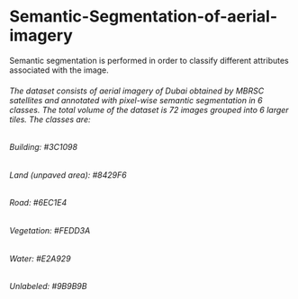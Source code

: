 # Semantic-Segmentation-of-aerial-imagery
Semantic segmentation is performed in order to classify different attributes associated with the image.
###### The dataset consists of aerial imagery of Dubai obtained by MBRSC satellites and annotated with pixel-wise semantic segmentation in 6 classes. The total volume of the dataset is 72 images grouped into 6 larger tiles. The classes are:
###### Building: #3C1098
###### Land (unpaved area): #8429F6
###### Road: #6EC1E4
###### Vegetation: #FEDD3A
###### Water: #E2A929
###### Unlabeled: #9B9B9B
